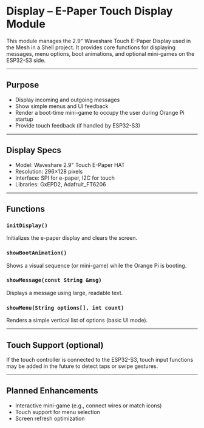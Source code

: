 
# Display – E-Paper Touch Display Module

This module manages the 2.9" Waveshare Touch E-Paper Display used in the Mesh in a Shell project. It provides core functions for displaying messages, menu options, boot animations, and optional mini-games on the ESP32-S3 side.

---

## Purpose

- Display incoming and outgoing messages
- Show simple menus and UI feedback
- Render a boot-time mini-game to occupy the user during Orange Pi startup
- Provide touch feedback (if handled by ESP32-S3)

---

## Display Specs

- Model: Waveshare 2.9" Touch E-Paper HAT
- Resolution: 296×128 pixels
- Interface: SPI for e-paper, I2C for touch
- Libraries: GxEPD2, Adafruit_FT6206

---

## Functions

### `initDisplay()`
Initializes the e-paper display and clears the screen.

### `showBootAnimation()`
Shows a visual sequence (or mini-game) while the Orange Pi is booting.

### `showMessage(const String &msg)`
Displays a message using large, readable text.

### `showMenu(String options[], int count)`
Renders a simple vertical list of options (basic UI mode).

---

## Touch Support (optional)

If the touch controller is connected to the ESP32-S3, touch input functions may be added in the future to detect taps or swipe gestures.

---

## Planned Enhancements

- Interactive mini-game (e.g., connect wires or match icons)
- Touch support for menu selection
- Screen refresh optimization
